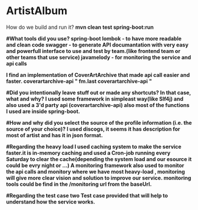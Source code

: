 # ArtistAlbum
How do we build and run it? 
<b>mvn clean test spring-boot:run <b>

#What tools did you use?
spring-boot
lombok - to have more readable and clean code
swagger - to generate API documantation with very easy and powerfull interface to use and test by team.(like frontend team or other teams that use service)
javamelody - for monitoring the service and api calls

I find an implementation of CoverArtArchive that made api call easier and faster.
coverartarchive-api
"
fm.last
coverartarchive-api
"


#Did you intentionally leave stuff out or made any shortcuts?
In that case, what and why? 
I used some framework in simpleast way(like Slf4j)  and also used a 3'd party api (coverartarchive-api) 
also most of the functions I used are inside spring-boot. 

#How and why did you select the source of the profile information (i.e. the source of your choice)?
I used discogs, it seems it has  description for most of artist and has it in json format.

#Regarding the heavy load 
I used caching system to make the service faster.it is in-memory caching and used a Cron-job running every Saturday to clear the cache(depending the system load and our esource it could be evry night or ...)
A monitoring framework also used to monitor the api calls and monitory where we have most heavy-load , monitoring will give more clear vision and solution to improve our service.
monitoring tools could be find in the /monitoring url from the baseUrl.

#Regarding the test case 
two Test case provided that will help to understand how the service works.
